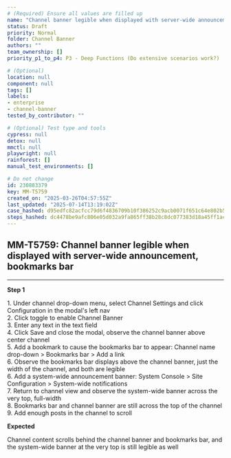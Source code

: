 ```yaml
---
# (Required) Ensure all values are filled up
name: "Channel banner legible when displayed with server-wide announcement, bookmarks bar"
status: Draft
priority: Normal
folder: Channel Banner
authors: ""
team_ownership: []
priority_p1_to_p4: P3 - Deep Functions (Do extensive scenarios work?)

# (Optional)
location: null
component: null
tags: []
labels:
- enterprise
- channel-banner
tested_by_contributor: ""

# (Optional) Test type and tools
cypress: null
detox: null
mmctl: null
playwright: null
rainforest: []
manual_test_environments: []

# Do not change
id: 230883379
key: MM-T5759
created_on: "2025-03-26T04:57:55Z"
last_updated: "2025-07-14T13:19:02Z"
case_hashed: d95edfc82acfcc79d6f4836709b10f386252c9acb0071f651c64e802b5896af8331e278fa38d285d219880bceb93d9ca
steps_hashed: dc4478be9afc806e05d032a9fa865ff38b28c8dc077383d18a45ff1ac7dbd0b4fa16313149ea1f4825e1fd1a22cdc309
---
```


<!-- (Auto-generated) Based on frontmatter's "key" and "name" -->

## MM-T5759: Channel banner legible when displayed with server-wide announcement, bookmarks bar

---

**Step 1**

1\. Under channel drop-down menu, select Channel Settings and click Configuration in the modal's left nav\
2\. Click toggle to enable Channel Banner\
3\. Enter any text in the text field\
4\. Click Save and close the modal, observe the channel banner above center channel\
5\. Add a bookmark to cause the bookmarks bar to appear: Channel name drop-down > Bookmarks bar > Add a link\
6\. Observe the bookmarks bar displays above the channel banner, just the width of the channel, and both are legible\
6\. Add a system-wide announcement banner: System Console > Site Configuration > System-wide notifications\
7\. Return to channel view and observe the system-wide banner across the very top, full-width\
8\. Bookmarks ​bar and channel banner are still across the top of the channel\
9\. Add enough posts in the channel to scroll

**Expected**

Channel content scrolls ​behind the channel banner and bookmarks bar, and the system-wide banner at the very top is still legible as well
